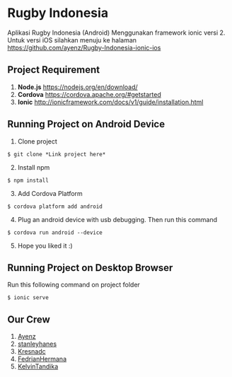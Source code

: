 # Rugby Indonesia
Aplikasi Rugby Indonesia (Android)
Menggunakan framework ionic versi 2.
Untuk versi iOS silahkan menuju ke halaman https://github.com/ayenz/Rugby-Indonesia-ionic-ios

## Project Requirement

1. **Node.js** https://nodejs.org/en/download/
2. **Cordova** https://cordova.apache.org/#getstarted
3. **Ionic** http://ionicframework.com/docs/v1/guide/installation.html

## Running Project on Android Device

1.  Clone project
```
$ git clone *Link project here*
```
2.  Install npm
```
$ npm install
```
3.  Add Cordova Platform
```
$ cordova platform add android
```
4. Plug an android device with usb debugging. Then run this command
```
$ cordova run android --device
```
5. Hope you liked it :)

## Running Project on Desktop Browser
Run this following command on project folder
```
$ ionic serve
```
## Our Crew
1.  [Ayenz](https://github.com/ayenz/)
2.  [stanleyhanes](https://github.com/stanleyhanes)
3.  [Kresnadc](https://github.com/Kresnadc)
4.  [FedrianHermana](https://github.com/FedrianHermana)
5.  [KelvinTandika](https://github.com/KelvinTandika)
